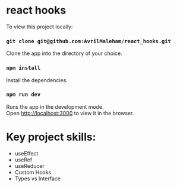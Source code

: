 # react hooks

To view this project locally:

### `git clone git@github.com:AvrilMaleham/react_hooks.git`

Clone the app into the directory of your choice.

### `npm install`

Install the dependencies. 

### `npm run dev`

Runs the app in the development mode.\
Open [http://localhost:3000](http://localhost:3000) to view it in the browser.

# Key project skills:

- useEffect
- useRef
- useReducer
- Custom Hooks
- Types vs Interface